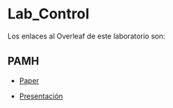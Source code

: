 
# Lab_Control

Los enlaces al Overleaf de este laboratorio son:

## PAMH

* [Paper](https://www.overleaf.com/5523134912bfdjntfsnfwm)

* [Presentación](https://www.overleaf.com/9135184595bmfbxvxwvtdk)
